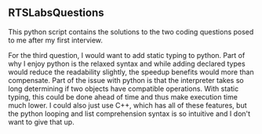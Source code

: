 ## RTSLabsQuestions

This python script contains the solutions to the two coding questions posed to me after my first interview. 


For the third question, I would want to add static typing to python. Part of why I enjoy python is the relaxed syntax and while adding declared types would reduce the readability slightly, 
the speedup benefits would more than compensate. Part of the issue with python is that the interpreter takes so long determining if two objects have compatible operations. With static typing,
this could be done ahead of time and thus make execution time much lower. I could also just use C++, which has all of these features, but the python looping and list comprehension syntax is so intuitive and I don't want to give that up.  
